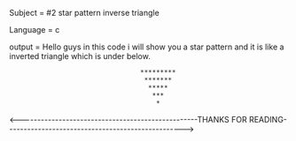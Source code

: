 Subject = #2 star pattern inverse triangle


Language = c


output = Hello guys in this code i will show you a star pattern and it is like a inverted triangle which is under below.



                                     *********
                                      *******
                                       *****
                                        ***
                                         *
                                         
 <--------------------------------------------------THANKS FOR READING-------------------------------------------------->
